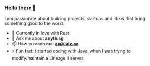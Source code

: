 ### Hello there 👋

I am passionate about building projects, startups and ideas that bring something good to the world.

- 🔭 Currently in love with Rust
- 💬 Ask me about **anything**
- 📫 How to reach me: **eu@luiz.cc**
- ⚡ Fun fact: I started coding with Java, when I was trying to modify/maintain a Lineage II server.
